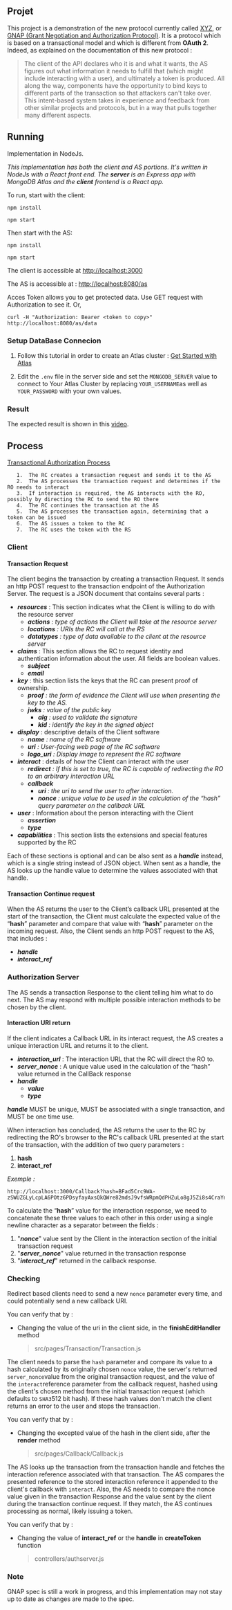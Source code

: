 ## Projet 

This project is a demonstration of the new protocol currently called [XYZ](https://oauth.xyz), or [GNAP (Grant Negotiation and Authorization Protocol)](https://datatracker.ietf.org/wg/txauth/about/). It is a protocol which is based on a transactional model and which is different from **OAuth 2**. Indeed, as explained on the documentation of this new protocol : 
>The client of the API declares who it is and what it wants, the AS figures out what information it needs to fulfill that (which might include interacting with a user), and ultimately a token is produced. All along the way, components have the opportunity to bind keys to different parts of the transaction so that attackers can't take over. This intent-based system takes in experience and feedback from other similar projects and protocols, but in a way that pulls together many different aspects.

## Running

Implementation in NodeJs.

*This implementation has both the client and AS portions. It's written in NodeJs with a React front end. The **server** is an Express app with MongoDB Atlas and the **client** frontend is a React app.*

To run, start with the client:

`npm install`

`npm start`

Then start with the AS:

`npm install`

`npm start`

The client is accessible at <http://localhost:3000>

The AS is accessible at : <http://localhost:8080/as>

Acces Token allows you to get protected data. Use GET request with Authorization to see it. Or, 

`curl -H "Authorization: Bearer <token to copy>" http://localhost:8080/as/data`

### Setup DataBase Connecion 

 1. Follow this tutorial in order to create an Atlas cluster : [Get Started with Atlas](https://docs.atlas.mongodb.com/getting-started/)
 
 2. Edit the `.env` file in the server side and set the `MONGODB_SERVER` value to connect to Your Atlas Cluster by replacing `YOUR_USERNAME`as well as `YOUR_PASSWORD` with your own values.  

### Result 
The expected result is shown in this [video](https://drive.google.com/file/d/1n5Me1yPZ3VFX_O8DMETXLb9wC_LbFYFG/view?usp=sharing).

## Process
[Transactional Authorization Process](https://tools.ietf.org/html/draft-richer-transactional-authz-08#page-3)
```sequence
   1.  The RC creates a transaction request and sends it to the AS
   2.  The AS processes the transaction request and determines if the RO needs to interact
   3.  If interaction is required, the AS interacts with the RO, possibly by directing the RC to send the RO there
   4.  The RC continues the transaction at the AS
   5.  The AS processes the transaction again, determining that a token can be issued
   6.  The AS issues a token to the RC
   7.  The RC uses the token with the RS
```
### Client 
#### Transaction Request
The client begins the transaction by creating a transaction Request. It sends an http POST request to the transaction endpoint of the Authorization Server. The request is a JSON document that contains several parts :

- ***resources*** : This section indicates what the Client is willing to do with the resource server
	- ***actions** : type of actions the Client will take at the resource server*
	- ***locations** : URIs the RC will call at the RS*
	-   ***datatypes** : type of data available to the client at the resource server*
-  ***claims*** : This section allows the RC to request identity and authentication information about the user. All fields are boolean values.
	-   ***subject***
	-   ***email***
-   ***key*** : this section lists the keys that the RC can present proof of ownership.
	-   ***proof** : the form of evidence the Client will use when presenting the key to the AS.*
	-   ***jwks** : value of the public key*
		-   ***alg** : used to validate the signature*
		-   ***kid** : identify the key in the signed object*
-   ***display*** : descriptive details of the Client software
	-   ***name** : name of the RC software*  
	-   ***uri** : User-facing web page of the RC software*
	-   ***logo_uri** : Display image to represent the RC software*
-   ***interact*** : details of how the Client can interact with the user
	-   ***redirect** : If this is set to true, the RC is capable of redirecting the RO to an arbitrary interaction URL*   
	-   ***callback***
		-   ***uri** : the uri to send the user to after interaction.*
	    -   ***nonce** : unique value to be used in the calculation of the “hash” query parameter on the callback URL*
-   ***user*** : Information about the person interacting with the Client
	-   ***assertion***
	-   ***type***
-   ***capabilities*** : This section lists the extensions and special features supported by the RC

Each of these sections is optional and can be also sent as a ***handle*** instead, which is a single string instead of JSON object. When sent as a handle, the AS looks up the handle value to determine the values associated with that handle.

#### Transaction Continue request
When the AS returns the user to the Client’s callback URL presented at the start of the transaction, the Client must calculate the expected value of the “**hash**” parameter and compare that value with “**hash**” parameter on the incoming request. Also, the Client sends an http POST request to the AS, that includes :
-   ***handle***
-   ***interact_ref***

### Authorization Server
The AS sends a transaction Response to the client telling him what to do next. The AS may respond with multiple possible interaction methods to be chosen by the client.

#### Interaction URI return
If the client indicates a Callback URL in its interact request, the AS creates a unique interaction URL and returns it to the client.
-   ***interaction_url*** : The interaction URL that the RC will direct the RO to.
-   ***server_nonce*** : A unique value used in the calculation of the “hash” value returned in the CallBack response
-   ***handle***
	-   ***value***
	-   ***type***

***handle*** MUST be unique, MUST be associated with a single transaction, and MUST be one time use.

When interaction has concluded, the AS returns the user to the RC by redirecting the RO's browser to the RC's callback URL presented at the start of the transaction, with the addition of two query parameters :

 1. **hash**
 2. **interact_ref**
 
*Exemple :* 
```
http://localhost:3000/Callback?hash=BFad5Crc9WA-zSWUZGLyLcpLA6POtz6PDsyfayAxsQkQWre82mdsJ9vfsWRpmQdPHZuLo8gJ5Zi8s4CraYn7Fg&interact=EIOKGP6fFxaJQEGDamZxNMmbxfSTGG
```
To calculate the “**hash**” value for the interaction response, we need to concatenate these three values to each other in this order using a single newline character as a separator between the fields : 

 1. "***nonce***" value sent by the Client in the interaction section of the initial transaction request
 2. "***server_nonce***" value returned in the transaction response
 3. "***interact_ref***" returned in the callback response.

### Checking

Redirect based clients need to send a new `nonce` parameter every time, and could potentially send a new callback URI. 

You can verify that by :

- Changing the value of the uri in the client side, in the **finishEditHandler** method 
	> src/pages/Transaction/Transaction.js  

The client needs to parse the `hash` parameter and compare its value to a hash calculated by its originally chosen `nonce` value, the server's returned `server_nonce`value from the original transaction request, and the value of the `interact`reference parameter from the callback request, hashed using the client's chosen method from the initial transaction request (which defaults to `SHA3`512 bit hash). If these hash values don't match the client returns an error to the user and stops the transaction.

You can verify that by :

- Changing the excepted value of the hash in the client side, after the **render** method 
	> src/pages/Callback/Callback.js  

The AS looks up the transaction from the transaction handle and fetches the interaction reference associated with that transaction. The AS compares the presented reference to the stored interaction reference it appended to the client's callback with `interact`. Also, the AS needs to compare the nonce value given in the transaction Response and the value sent by the client during the transaction continue request. If they match, the AS continues processing as normal, likely issuing a token. 

You can verify that by :

- Changing the value of **interact_ref** or the **handle** in **createToken** function 
	> controllers/authserver.js

### Note 
GNAP spec is still a work in progress, and this implementation may not stay up to date as changes are made to the spec.